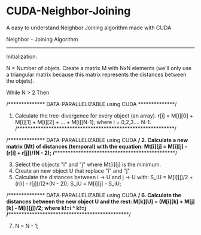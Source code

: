 CUDA-Neighbor-Joining
=====================

A easy to understand Neighbor Joining algorithm made with CUDA


Neighbor - Joining Algorithm
____________________________

Initialization:

N = Number of objets.
Create a matrix M with NxN elements (we'll only use a triangular matrix because
  this matrix represents the distances between the objets).

While N > 2 Then
  
  /************** DATA-PARALLELIZABLE using CUDA **************/
  1. Calculate the tree-divergence for every object (an array). 
      r[i] = M[i][0] + M[i][1] + M[i][2] + ... + M[i][N-1];
          where i = 0,2,3.... N-1.
  /************************************************************/
  
  /************** DATA-PARALLELIZABLE using CUDA **************/
  2. Calculate a new matrix (Mt) of distances (temporal) with the equation:
      Mt[i][j] = M[i][j] - (r[i] + r[j])/(N - 2);
  /************************************************************/
  
  3. Select the objects "i" and "j" where Mt[i][j] is the minimum.
  4. Create an new object U that replace "i" and "j"
  5. Calculate the distances between i -> U and j -> U with:
      S_iU = M[i][j]/2 + (r[i] - r[j])/(2*(N - 2));
      S_jU = M[i][j] - S_iU;

  /************** DATA-PARALLELIZABLE using CUDA **************/
  6. Calculate the distances between the new object U and the rest:
      M[k][U] = (M[i][k] + M[j][k] - M[i][j])/2;
          where k!=i ^ k!=j
  /************************************************************/

  7. N = N - 1;